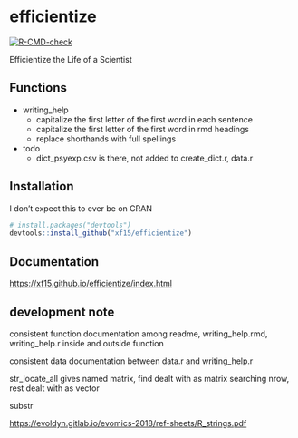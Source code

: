
<!-- README.md is generated from README.Rmd. Please edit that file -->

# efficientize

<!-- badges: start -->

[![R-CMD-check](https://github.com/xf15/efficientize/workflows/R-CMD-check/badge.svg)](https://github.com/xf15/efficientize/actions)
<!-- badges: end -->

Efficientize the Life of a Scientist

## Functions

-   writing\_help
    -   capitalize the first letter of the first word in each sentence
    -   capitalize the first letter of the first word in rmd headings
    -   replace shorthands with full spellings
-   todo
    -   dict\_psyexp.csv is there, not added to create\_dict.r, data.r

## Installation

I don’t expect this to ever be on CRAN

``` r
# install.packages("devtools")
devtools::install_github("xf15/efficientize")
```

## Documentation

<https://xf15.github.io/efficientize/index.html> <!-- ## Example -->

<!-- This is a basic example which shows you how to solve a common problem: -->
<!-- ```{r example} -->
<!-- library(efficientize) -->
<!-- ## basic example code -->
<!-- ``` -->
<!-- What is special about using `README.Rmd` instead of just `README.md`? You can include R chunks like so: -->
<!-- ```{r cars} -->
<!-- summary(cars) -->
<!-- ``` -->
<!-- You'll still need to render `README.Rmd` regularly, to keep `README.md` up-to-date. `devtools::build_readme()` is handy for this. You could also use GitHub Actions to re-render `README.Rmd` every time you push. An example workflow can be found here: <https://github.com/r-lib/actions/tree/master/examples>. -->
<!-- You can also embed plots, for example: -->
<!-- ```{r pressure, echo = FALSE} -->
<!-- plot(pressure) -->
<!-- ``` -->
<!-- In that case, don't forget to commit and push the resulting figure files, so they display on GitHub and CRAN. -->

## development note

consistent function documentation among readme, writing\_help.rmd,
writing\_help.r inside and outside function

consistent data documentation between data.r and writing\_help.r

str\_locate\_all gives named matrix, find dealt with as matrix searching
nrow, rest dealt with as vector

substr

<https://evoldyn.gitlab.io/evomics-2018/ref-sheets/R_strings.pdf>
